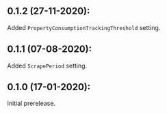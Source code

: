 ## 0.1.2 (27-11-2020):

Added `PropertyConsumptionTrackingThreshold` setting.

## 0.1.1 (07-08-2020):

Added `ScrapePeriod` setting.

## 0.1.0 (17-01-2020): 

Initial prerelease.